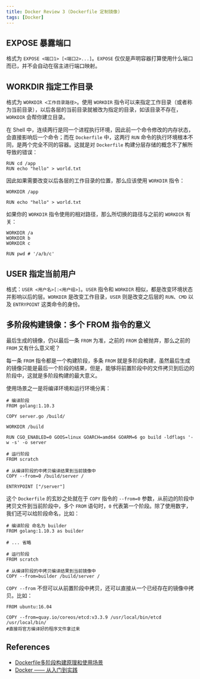 ```yaml
---
title: Docker Review 3 (Dockerfile 定制镜像)
tags: [Docker]
---
```


## EXPOSE 暴露端口
格式为 `EXPOSE <端口1> [<端口2>...]`。`EXPOSE` 仅仅是声明容器打算使用什么端口而已，并不会自动在宿主进行端口映射。

## WORKDIR 指定工作目录
格式为 `WORKDIR <工作目录路径>`。使用 `WORKDIR` 指令可以来指定工作目录（或者称为当前目录），以后各层的当前目录就被改为指定的目录，如该目录不存在，`WORKDIR` 会帮你建立目录。

在 Shell 中，连续两行是同一个进程执行环境，因此前一个命令修改的内存状态，会直接影响后一个命令；而在 `Dockerfile` 中，这两行 `RUN` 命令的执行环境根本不同，是两个完全不同的容器。这就是对 `Dockerfile` 构建分层存储的概念不了解所导致的错误：
```
RUN cd /app
RUN echo "hello" > world.txt
```

因此如果需要改变以后各层的工作目录的位置，那么应该使用 `WORKDIR` 指令：
```
WORKDIR /app

RUN echo "hello" > world.txt
```

如果你的 `WORKDIR` 指令使用的相对路径，那么所切换的路径与之前的 `WORKDIR` 有关：
```
WORKDIR /a
WORKDIR b
WORKDIR c

RUN pwd # '/a/b/c'
```

## USER 指定当前用户
格式：`USER <用户名>[:<用户组>]`。`USER` 指令和 `WORKDIR` 相似，都是改变环境状态并影响以后的层。`WORKDIR` 是改变工作目录，`USER` 则是改变之后层的 `RUN`、`CMD` 以及 `ENTRYPOINT` 这类命令的身份。

## 多阶段构建镜像：多个 FROM 指令的意义
最后生成的镜像，仍以最后一条 `FROM` 为准，之前的 `FROM` 会被抛弃，那么之前的 `FROM` 又有什么意义呢？

每一条 `FROM` 指令都是一个构建阶段，多条 `FROM` 就是多阶段构建，虽然最后生成的镜像只能是最后一个阶段的结果，但是，能够将前置阶段中的文件拷贝到后边的阶段中，这就是多阶段构建的最大意义。

使用场景之一是将编译环境和运行环境分离：
```
# 编译阶段
FROM golang:1.10.3

COPY server.go /build/

WORKDIR /build

RUN CGO_ENABLED=0 GOOS=linux GOARCH=amd64 GOARM=6 go build -ldflags '-w -s' -o server

# 运行阶段
FROM scratch

# 从编译阶段的中拷贝编译结果到当前镜像中
COPY --from=0 /build/server /

ENTRYPOINT ["/server"]
```

这个 `Dockerfile` 的玄妙之处就在于 `COPY` 指令的 `--from=0` 参数，从前边的阶段中拷贝文件到当前阶段中，多个 `FROM` 语句时，`0` 代表第一个阶段。除了使用数字，我们还可以给阶段命名，比如：
```
# 编译阶段 命名为 builder
FROM golang:1.10.3 as builder

# ... 省略

# 运行阶段
FROM scratch

# 从编译阶段的中拷贝编译结果到当前镜像中
COPY --from=builder /build/server /
```

`COPY --from` 不但可以从前置阶段中拷贝，还可以直接从一个已经存在的镜像中拷贝。比如：
```
FROM ubuntu:16.04
    
COPY --from=quay.io/coreos/etcd:v3.3.9 /usr/local/bin/etcd /usr/local/bin/
#直接将官方编译好的程序文件拿过来
```

## References
- [Dockerfile多阶段构建原理和使用场景](https://segmentfault.com/a/1190000016137548)
- [Docker —— 从入门到实践](https://yeasy.gitbook.io/docker_practice/image/multistage-builds/laravel)
